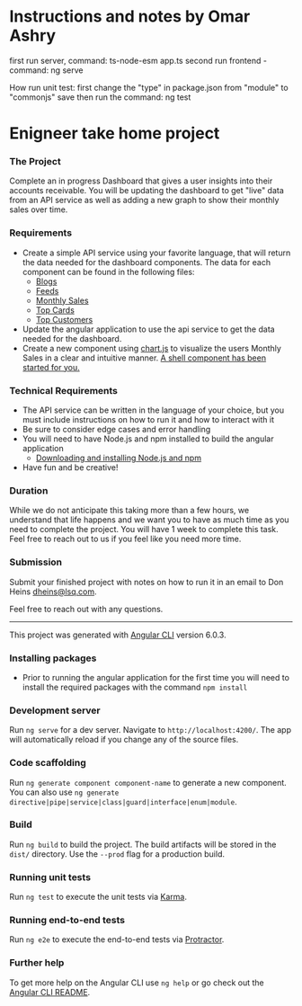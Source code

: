 # Instructions and notes by Omar Ashry
first run server, command: ts-node-esm app.ts
second run frontend - command: ng serve

How run unit test:
first change the "type" in package.json from "module" to "commonjs"
save then run the command: ng test

# Enigneer take home project 

### The Project
Complete an in progress Dashboard that gives a user insights into their accounts receivable.  You will be updating the dashboard to get "live" data from an API service as well as adding a new graph to show their monthly sales over time.

### Requirements
* Create a simple API service using your favorite language, that will return the data needed for the dashboard components.  The data for each component can be found in the following files:
  * [Blogs](./src/app/dashboard/dashboard-components/blog-cards/blog-cards-data.ts)
  * [Feeds](./src/app/dashboard/dashboard-components/feeds/feeds-data.ts)
  * [Monthly Sales](./src/app/dashboard/dashboard-components/monthly-sales/monthly-sales-data.ts)
  * [Top Cards](./src/app/dashboard/dashboard-components/top-cards/top-cards-data.ts)
  * [Top Customers](./src/app/dashboard/dashboard-components/top-customers/top-customers-data.ts)
* Update the angular application to use the api service to get the data needed for the dashboard.  
* Create a new component using [chart.js](https://www.chartjs.org/) to visualize the users Monthly Sales in a clear and intuitive manner. [A shell component has been started for you.](./src/app/dashboard/dashboard-components/monthly-sales)

### Technical Requirements
* The API service can be written in the language of your choice, but you must include instructions on how to run it and how to interact with it
* Be sure to consider edge cases and error handling
* You will need to have Node.js and npm installed to build the angular application
  * [Downloading and installing Node.js and npm](https://docs.npmjs.com/downloading-and-installing-node-js-and-npm)
* Have fun and be creative!

### Duration
While we do not anticipate this taking more than a few hours, we understand that life happens and we want you to have as much time as you need to complete the project.  You will have 1 week to complete this task.  Feel free to reach out to us if you feel like you need more time.

### Submission
Submit your finished project with notes on how to run it in an email to Don Heins dheins@lsq.com.

Feel free to reach out with any questions.

---

This project was generated with [Angular CLI](https://github.com/angular/angular-cli) version 6.0.3.
### Installing packages
* Prior to running the angular application for the first time you will need to install the required packages with the command `npm install`

### Development server

Run `ng serve` for a dev server. Navigate to `http://localhost:4200/`. The app will automatically reload if you change any of the source files.

### Code scaffolding

Run `ng generate component component-name` to generate a new component. You can also use `ng generate directive|pipe|service|class|guard|interface|enum|module`.

### Build

Run `ng build` to build the project. The build artifacts will be stored in the `dist/` directory. Use the `--prod` flag for a production build.

### Running unit tests

Run `ng test` to execute the unit tests via [Karma](https://karma-runner.github.io).

### Running end-to-end tests

Run `ng e2e` to execute the end-to-end tests via [Protractor](http://www.protractortest.org/).

### Further help

To get more help on the Angular CLI use `ng help` or go check out the [Angular CLI README](https://github.com/angular/angular-cli/blob/master/README.md).
